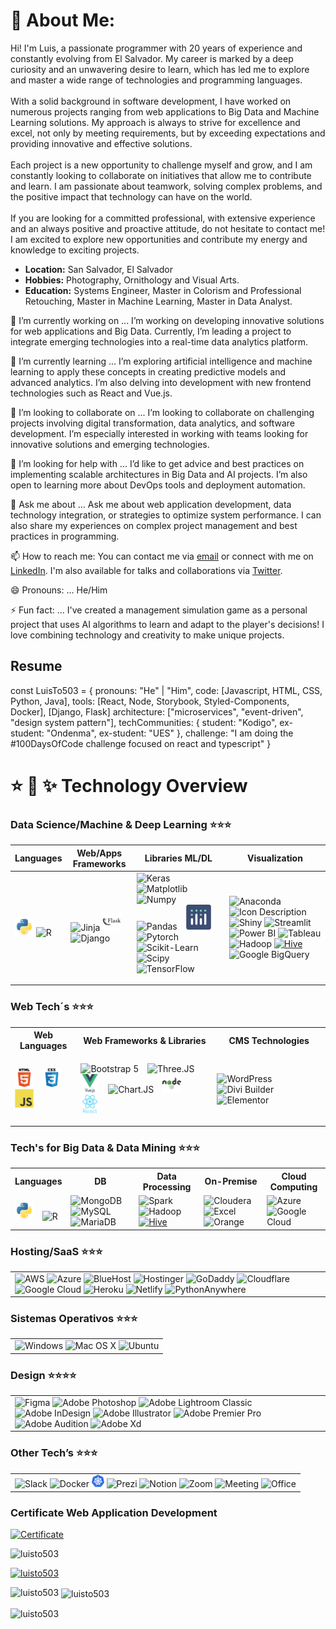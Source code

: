 # 💫 About Me:
Hi! I'm Luis, a passionate programmer with 20 years of experience and constantly evolving from El Salvador. My career is marked by a deep curiosity and an unwavering desire to learn, which has led me to explore and master a wide range of technologies and programming languages. <br><br>With a solid background in software development, I have worked on numerous projects ranging from web applications to Big Data and Machine Learning solutions. My approach is always to strive for excellence and excel, not only by meeting requirements, but by exceeding expectations and providing innovative and effective solutions. <br><br>Each project is a new opportunity to challenge myself and grow, and I am constantly looking to collaborate on initiatives that allow me to contribute and learn. I am passionate about teamwork, solving complex problems, and the positive impact that technology can have on the world. <br><br>If you are looking for a committed professional, with extensive experience and an always positive and proactive attitude, do not hesitate to contact me! I am excited to explore new opportunities and contribute my energy and knowledge to exciting projects.


- **Location:** San Salvador, El Salvador
- **Hobbies:** Photography, Ornithology and Visual Arts.
- **Education:** Systems Engineer, Master in Colorism and Professional Retouching, Master in Machine Learning, Master in Data Analyst.


🔭 I’m currently working on ...
I’m working on developing innovative solutions for web applications and Big Data. Currently, I’m leading a project to integrate emerging technologies into a real-time data analytics platform.

🌱 I’m currently learning ...
I’m exploring artificial intelligence and machine learning to apply these concepts in creating predictive models and advanced analytics. I’m also delving into development with new frontend technologies such as React and Vue.js.

👯 I’m looking to collaborate on ...
I’m looking to collaborate on challenging projects involving digital transformation, data analytics, and software development. I’m especially interested in working with teams looking for innovative solutions and emerging technologies.

🤔 I’m looking for help with ...
I’d like to get advice and best practices on implementing scalable architectures in Big Data and AI projects. I’m also open to learning more about DevOps tools and deployment automation.

💬 Ask me about ...
Ask me about web application development, data technology integration, or strategies to optimize system performance. I can also share my experiences on complex project management and best practices in programming.

📫 How to reach me: You can contact me via [email](mailto:rgbmultimedios@gmail.com) or connect with me on [LinkedIn](https://www.linkedin.com/in/luis-tobar-79129944). I'm also available for talks and collaborations via [Twitter](https://x.com/rgbmultimedios).





😄 Pronouns: ...
He/Him

⚡ Fun fact: ...
I've created a management simulation game as a personal project that uses AI algorithms to learn and adapt to the player's decisions! I love combining technology and creativity to make unique projects.

## Resume
const LuisTo503 = {
  pronouns: "He" | "Him",
  code: [Javascript, HTML, CSS, Python, Java],
  tools: [React, Node, Storybook, Styled-Components, Docker],
         [Django, Flask]
  architecture: ["microservices", "event-driven", "design system pattern"],
  techCommunities: {
                        student: "Kodigo",
                        ex-student: "Ondenma",
                        ex-student: "UES"
                      },
 challenge: "I am doing the #100DaysOfCode challenge focused on react and typescript"
}
 
# ⭐️ 🌟 ✨ Technology Overview 
### Data Science/Machine & Deep Learning ⭐️⭐️⭐️

<table>
    <thead>
        <tr>
            <th>Languages</th>
            <th>Web/Apps Frameworks</th>
            <th>Libraries ML/DL</th>
            <th>Visualization</th>
        </tr>
    </thead>
    <tbody>
        <tr>
            <td>
                <img src="https://raw.githubusercontent.com/devicons/devicon/master/icons/python/python-original.svg" alt="Python" height="30"/>
                <img src="https://github.com/user-attachments/assets/23954d82-17b0-4d22-b663-45424145fe16" alt="R" height="40"/>
            </td>
            <td>
                <img src="https://raw.githubusercontent.com/pallets/jinja/f8323cf4042ab058ac5b11743614c63308798541/artwork/jinjalogo.svg" alt="Jinja" height="30"/>
                <img src="https://raw.githubusercontent.com/devicons/devicon/master/icons/flask/flask-original-wordmark.svg" alt="Flask" height="30"/>
                <img src="https://github.com/user-attachments/assets/074b8bb9-5ec9-4b66-9404-0b597a3de8a9" alt="Django" height="30"/>
            </td>
            <td>
                    <img src="https://github.com/user-attachments/assets/d16e70dd-e0a0-4e0c-94e1-f5ba38d429ec" alt="Keras"  height="30" style="margin-right:10px;"/>
    <img src="https://github.com/user-attachments/assets/b891516b-be72-4a41-ac9f-baa5e76a6b19" alt="Matplotlib" height="30" style="margin-right:10px;"/>
    <img src="https://numpy.org/images/logo.svg" alt="Numpy" height="40" style="margin-right:10px;"/>
    <img src="https://pandas.pydata.org/static/img/pandas.svg" alt="Pandas" height="30" style="margin-right:10px;"/>
    <img src="https://raw.githubusercontent.com/devicons/devicon/master/icons/plotly/plotly-original.svg" alt="Plotly" height="40" style="margin-right:10px;"/>
    <img src="https://www.vectorlogo.zone/logos/pytorch/pytorch-icon.svg" alt="Pytorch" height="40" style="margin-right:10px;"/>
    <img src="https://scikit-learn.org/stable/_static/scikit-learn-logo-small.png" alt="Scikit-Learn"  height="20" style="margin-right:10px;"/>
    <img src="https://avatars.githubusercontent.com/u/288277?v=4" alt="Scipy" height="30" style="margin-right:10px;"/>
    <img src="https://www.tensorflow.org/images/tf_logo_32px.png" alt="TensorFlow" height="30"/>
</p>
            </td>
            <td>
                <img src="https://github.com/user-attachments/assets/8a963148-f144-4803-8457-923807cb9c56" alt="Anaconda" height="30"/>
                <img src="https://github.com/user-attachments/assets/1101c54e-7dcb-497f-ad6e-9f530d3687c8" alt="Icon Description" height="30"/>
                <img src="https://rstudio.com/assets/img/og/shiny-og-fb.jpg" alt="Shiny" height="30"/>
                <img src="https://github.com/user-attachments/assets/f83917af-2337-46ec-868b-ee344434a8b5" alt="Streamlit" height="30"/>
                <img src="https://pentapps.com/wp-content/uploads/2023/09/logo-BI.png" alt="Power BI" height="30"/>
                <img src="https://upload.wikimedia.org/wikipedia/commons/thumb/4/4b/Tableau_Logo.png/640px-Tableau_Logo.png" alt="Tableau" height="30"/>
                <img src="https://github.com/user-attachments/assets/eac31c78-4b59-4271-9749-c1ccd361bfbf" alt="Hadoop" height="30"/>
                <a href="https://encrypted-tbn0.gstatic.com/images?q=tbn:ANd9GcQU1DiCSZZw76FPxH88CYcg_qb6hWBteVFdTA&s">
                    <img src="https://github.com/user-attachments/assets/eac31c78-4b59-4271-9749-c1ccd361bfbf" alt="Hive" height="30"/>
                </a>
                <img src="https://logowik.com/content/uploads/images/google-bigquery6102.jpg" alt="Google BigQuery" height="50"/>
            </td>
        </tr>
    </tbody>
</table>

### Web Tech´s ⭐️⭐️⭐️
<table>
  <tr>
    <th>Web Languages</th>
    <th>Web Frameworks & Libraries</th>
    <th>CMS Technologies</th>
  </tr>
  <tr>
    <td>
      <p>
        <img src="https://raw.githubusercontent.com/devicons/devicon/master/icons/html5/html5-original-wordmark.svg" alt="HTML5" height="30" style="margin-right:10px;"/>
        <img src="https://raw.githubusercontent.com/devicons/devicon/master/icons/css3/css3-original-wordmark.svg" alt="CSS3" height="30" style="margin-right:10px;"/>
        <img src="https://raw.githubusercontent.com/devicons/devicon/master/icons/javascript/javascript-original.svg" alt="JavaScript" height="30"/>
      </p>
    </td>
    <td>
      <p>
        <img src="https://github.com/user-attachments/assets/a008d51b-b0f6-420e-9aec-01dd87567069" alt="Bootstrap 5" height="30" style="margin-right:10px;"/>
        <img src="https://github.com/user-attachments/assets/1a970e61-d185-44ec-a713-fa190368b929" alt="Three.JS" height="30" style="margin-right:10px;"/>
        <img src="https://raw.githubusercontent.com/devicons/devicon/master/icons/vuejs/vuejs-original-wordmark.svg" alt="Vue.JS" height="30" style="margin-right:10px;"/>
        <img src="https://www.chartjs.org/media/logo-title.svg" alt="Chart.JS" height="30" style="margin-right:10px;"/>
        <img src="https://raw.githubusercontent.com/devicons/devicon/master/icons/nodejs/nodejs-original-wordmark.svg" alt="Node.JS" height="30" style="margin-right:10px;"/>
        <img src="https://raw.githubusercontent.com/devicons/devicon/master/icons/react/react-original-wordmark.svg" alt="React" height="30"/>
      </p>
    </td>
    <td>
      <p>
        <img src="https://github.com/user-attachments/assets/15243b6d-8253-465e-bee7-88c31ee8a5a3" alt="WordPress" height="30" style="margin-right:10px;"/>
        <img src="https://miro.medium.com/v2/resize:fit:801/1*yJ_bESi7cLeMTBvPyzHHCw.png" alt="Divi Builder"  height="30" style="margin-right:10px;"/>
        <img src="https://e7.pngegg.com/pngimages/253/553/png-clipart-elementor-logo-thumbnail-tech-companies.png" alt="Elementor" height="30"/>
      </p>
    </td>
  </tr>
</table>


### Tech's for Big Data & Data Mining ⭐️⭐️⭐️
<table>
  <tr>
    <th>Languages</th>
    <th>DB</th>
    <th>Data Processing</th>
    <th>On-Premise</th>
    <th>Cloud Computing</th>
  </tr>
  <tr>
    <td>
      <img src="https://raw.githubusercontent.com/devicons/devicon/master/icons/python/python-original.svg" alt="Python" height="30" style="margin-right:10px;"/>
      <img src="https://github.com/user-attachments/assets/23954d82-17b0-4d22-b663-45424145fe16" alt="R" height="20"/>
    </td>
    <td>
      <img src="https://github.com/user-attachments/assets/3298a8a8-c0c1-46fb-a731-b210a72129bb" alt="MongoDB" height="20" style="margin-right:10px;"/>
      <img src="https://github.com/user-attachments/assets/d9abeaea-7408-4469-a9a4-7cda11d9d9a9" alt="MySQL" height="20" style="margin-right:10px;"/>
      <img src="https://cdn.icon-icons.com/icons2/2699/PNG/512/mariadb_logo_icon_168996.png" alt="MariaDB" height="20"/>
    </td>
    <td>
      <img src="https://github.com/user-attachments/assets/4b319825-880b-4a4d-923d-bc0a503bd337" alt="Spark" height="20" style="margin-right:10px;"/>
      <img src="https://www.vectorlogo.zone/logos/apache_hadoop/apache_hadoop-icon.svg" alt="Hadoop" height="20" style="margin-right:10px;"/>
      <a href="https://hive.apache.org/" target="_blank" rel="noreferrer">
        <img src="https://www.vectorlogo.zone/logos/apache_hive/apache_hive-icon.svg" alt="Hive" height="20"/>
      </a>
    </td>
    <td>
      <img src="https://cdn.icon-icons.com/icons2/2699/PNG/512/cloudera_logo_icon_169381.png" alt="Cloudera" height="20" style="margin-right:10px;"/>
      <img src="https://cdn.icon-icons.com/icons2/1826/PNG/512/4202106excellogomicrosoftms-115582_115719.png" alt="Excel" height="20" style="margin-right:10px;"/>
      <img src="https://upload.wikimedia.org/wikipedia/commons/thumb/e/ec/Orange-software-logo.png/640px-Orange-software-logo.png" alt="Orange" height="20"/>
    </td>
    <td>
      <img src="https://github.com/user-attachments/assets/a8cc9802-3539-45f1-9b71-8c5957e834f2" alt="Azure" height="20" style="margin-right:10px;"/>
      <img src="https://github.com/user-attachments/assets/aa087d20-234d-4cc5-acd3-aca5504abf9c" alt="Google Cloud" height="20"/>
    </td>
  </tr>
</table>

### Hosting/SaaS ⭐️⭐️⭐️
<table>
    <tr>
        <td>
            <img src="https://cdn.icon-icons.com/icons2/2699/PNG/96/amazon_aws_logo_icon_168666.png" alt="AWS" style="height: 20px;">
            <img src="https://github.com/user-attachments/assets/a8cc9802-3539-45f1-9b71-8c5957e834f2" alt="Azure" style="height: 20px;">
            <img src="[https://academy.bluehost.com/wp-content/uploads/2023/07/cropped-bh-transparent-logo-1-1.png](https://www.bluehost.com/content/experience-fragments/bluehost/siteheader/master/_jcr_content/root/header/logo.coreimg.svg/1685605417392/bluehost-logo.svg)" alt="BlueHost" style="height: 20px;">
            <img src="https://www.hostinger.es/h-assets/svg/icons/logos/hostinger-logo.svg#svgView(viewBox(0%200%20147%2030))" alt="Hostinger" style="height: 20px;">
            <img src="https://cdn.icon-icons.com/icons2/2699/PNG/96/godaddy_logo_icon_169094.png" alt="GoDaddy" style="height: 20px;">
            <img src="https://github.com/user-attachments/assets/63968c1e-eb84-4e30-b926-ae99b219ff36" alt="Cloudflare" style="height: 20px;">
            <img src="https://github.com/user-attachments/assets/aa087d20-234d-4cc5-acd3-aca5504abf9c" alt="Google Cloud" style="height: 20px;">
            <img src="https://www.vectorlogo.zone/logos/heroku/heroku-icon.svg" alt="Heroku" style="height: 20px;">
            <img src="https://cdn.icon-icons.com/icons2/2699/PNG/96/netlify_logo_icon_169924.png" alt="Netlify" style="height: 40px;">
            <img src="https://camo.githubusercontent.com/d4df6855e2016f03f3a10b6f06e4f356286a81dfa90289cd61d6da57b118fd98/68747470733a2f2f636f6e76656e742e75732f636f6d706f6e656e74732f67726170686963732f736b696c6c732f7079616e7977686572652e706e67" alt="PythonAnywhere" style="width: 30px;">
        </td>
    </tr>
</table>

### Sistemas Operativos ⭐️⭐️⭐️
<table>
    <tr>
        <td>
            <img src="https://github.com/user-attachments/assets/c409710f-8377-4e11-b8e4-11c952c4e749" alt="Windows" style="height: 20px;">
            <img src="https://cdn.icon-icons.com/icons2/643/PNG/96/mac-apple-osx-desktop-software-hardware_icon-icons.com_59289.png" alt="Mac OS X" style="height: 20px;">
            <img src="https://cdn.icon-icons.com/icons2/2415/PNG/96/ubuntu_plain_wordmark_logo_icon_146632.png" alt="Ubuntu" style="height: 20px;">
        </td>
    </tr>
</table>

### Design ⭐️⭐️⭐️⭐️
<table>
    <tr>
        <td>
            <img src="https://github.com/user-attachments/assets/dc0ca605-c6a5-4872-be3e-26f8da96e7a3" alt="Figma" style="height: 20px;">
            <img src="https://github.com/user-attachments/assets/6eefc25b-2874-44b6-8ecc-fa759dd6ed55" alt="Adobe Photoshop" style="height: 20px;">
            <img src="https://cdn.icon-icons.com/icons2/1088/PNG/96/1485282164-adobe-lightroom-lr-cc-creative-cloud_78305.png" alt="Adobe Lightroom Classic" style="height: 20px;">
            <img src="https://cdn.icon-icons.com/icons2/3070/PNG/96/adobe_indesign_software_computer_app_design_software_icon_191061.png" alt="Adobe InDesign" style="height: 20px;">
            <img src="https://github.com/user-attachments/assets/17926f4b-178f-404d-9908-489b5b702432" alt="Adobe Illustrator" style="height: 20px;">
            <img src="https://github.com/user-attachments/assets/e2341d9a-d1bc-4cbc-87ce-3673169fafa5" alt="Adobe Premier Pro" style="height: 20px;">
            <img src="https://cdn.icon-icons.com/icons2/1243/PNG/96/adobeauditionicon_84149.png" alt="Adobe Audition" style="height: 20px;">
            <img src="https://github.com/user-attachments/assets/33a8e371-b560-477b-b853-6745097ecaad" alt="Adobe Xd" style="height: 20px;">
        </td>
    </tr>
</table>

### Other Tech’s ⭐️⭐️⭐️
<table>
    <tr>
        <td>
            <img src="https://github.com/user-attachments/assets/3751a342-25ec-4330-8228-78915815c09e" alt="Slack" style="height: 20px;">
            <img src="https://www.docker.com/wp-content/uploads/2023/08/logo-guide-logos-1.svg" alt="Docker" style="width: 40px;">
            <img src="https://raw.githubusercontent.com/devicons/devicon/master/icons/kubernetes/kubernetes-plain.svg" alt="Kubernetes" style="height: 20px;">
            <img src="https://assets.prezicdn.net/assets-versioned/coverservice-versioned/4383-b61694b/coverservice/webflow/images/Vectors-Wrapper.svg" alt="Prezi" style="height: 20px;">
            <img src="https://cdn.icon-icons.com/icons2/2389/PNG/96/notion_logo_icon_145025.png" alt="Notion" style="height: 20px;">
            <img src="https://cdn.icon-icons.com/icons2/2389/PNG/96/zoom_logo_icon_144706.png" alt="Zoom" style="height: 20px;">
            <img src="https://cdn.icon-icons.com/icons2/2397/PNG/96/microsoft_office_teams_logo_icon_145726.png" alt="Meeting" style="height: 20px;">
            <img src="https://cdn.icon-icons.com/icons2/1826/PNG/96/4202103logomicrosoftmsofficesocialsocialmedia-115585_115716.png" alt="Office" style="height: 20px;">
        </td>
    </tr>
</table>

    
### Certificate Web Application Development

[![Certificate](https://img.icons8.com/ios/50/000000/certificate.png)](https://drive.google.com/file/d/1cni0NAWmIDBMocpi6v-sy910ykjJGoFh/view?usp=sharing)


<p align="left"> <img src="https://komarev.com/ghpvc/?username=luisto503&label=Profile%20views&color=0e75b6&style=flat" alt="luisto503" /> </p>

<p align="left"> <a href="https://github.com/ryo-ma/github-profile-trophy"><img src="https://github-profile-trophy.vercel.app/?username=luisto503" alt="luisto503" /></a> </p>

<p><img align="left" src="https://github-readme-stats.vercel.app/api/top-langs?username=luisto503&show_icons=true&locale=en&layout=compact" alt="luisto503" /></p>

<p>&nbsp;<img align="center" src="https://github-readme-stats.vercel.app/api?username=luisto503&show_icons=true&locale=en" alt="luisto503" /></p>

<p><img align="center" src="https://github-readme-streak-stats.herokuapp.com/?user=luisto503&" alt="luisto503" /></p>

